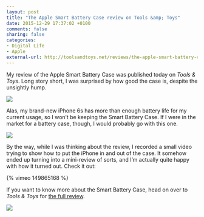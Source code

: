 ```yaml
---
layout: post
title: "The Apple Smart Battery Case review on Tools &amp; Toys"
date: 2015-12-29 17:37:02 +0100
comments: false
sharing: false
categories: 
- Digital Life
- Apple
external-url: http://toolsandtoys.net/reviews/the-apple-smart-battery-case-review/
---
```


My review of the Apple Smart Battery Case was published today on _Tools & Toys_. Long story short, I was surprised by how good the case is, despite the unsightly hump.

<p class="full-width"><img src="https://farm2.staticflickr.com/1567/23752105810_7163c4bd68_o.jpg"/></p>

Alas, my brand-new iPhone 6s has more than enough battery life for my current usage, so I won’t be keeping the Smart Battery Case. If I were in the market for a battery case, though, I would probably go with this one.

<p class="full-width"><img src="https://farm6.staticflickr.com/5801/24021675316_528f974941_o.jpg"/></p>

By the way, while I was thinking about the review, I recorded a small video trying to show how to put the iPhone in and out of the case. It somehow ended up turning into a mini-review of sorts, and I’m actually quite happy with how it turned out. Check it out:

{% vimeo 149865168 %}

If you want to know more about the Smart Battery Case, head on over to _Tools & Toys_ for [the full review](http://toolsandtoys.net/reviews/the-apple-smart-battery-case-review/).

<p class="full-width"><img src="https://farm2.staticflickr.com/1665/24021663226_33edd2f571_o.jpg"/></p>
